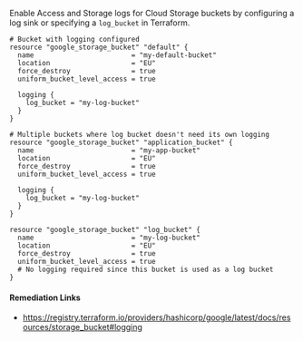 
Enable Access and Storage logs for Cloud Storage buckets by configuring a log sink or specifying a `log_bucket` in Terraform.


```hcl
# Bucket with logging configured
resource "google_storage_bucket" "default" {
  name                        = "my-default-bucket"
  location                    = "EU"
  force_destroy               = true
  uniform_bucket_level_access = true

  logging {
    log_bucket = "my-log-bucket"
  }
}
```
```hcl
# Multiple buckets where log bucket doesn't need its own logging
resource "google_storage_bucket" "application_bucket" {
  name                        = "my-app-bucket"
  location                    = "EU"
  force_destroy               = true
  uniform_bucket_level_access = true

  logging {
    log_bucket = "my-log-bucket"
  }
}

resource "google_storage_bucket" "log_bucket" {
  name                        = "my-log-bucket"
  location                    = "EU"
  force_destroy               = true
  uniform_bucket_level_access = true
  # No logging required since this bucket is used as a log bucket
}
```

#### Remediation Links
 - https://registry.terraform.io/providers/hashicorp/google/latest/docs/resources/storage_bucket#logging

